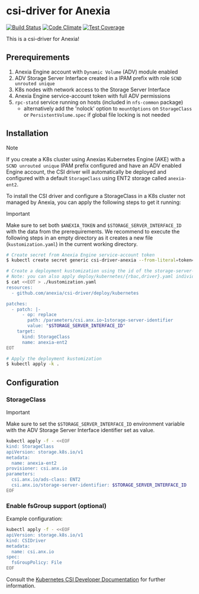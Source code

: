 # csi-driver for Anexia

[![Build Status](https://github.com/anexia/csi-driver/actions/workflows/push.yml/badge.svg?branch=main&event=push)](https://github.com/anexia/csi-driver/actions/workflows/push.yml)
[![Code Climate](https://codeclimate.com/github/anexia/csi-driver.png)](https://codeclimate.com/github/anexia/csi-driver)
[![Test Coverage](https://api.codeclimate.com/v1/badges/9f866bbcd866440b1f64/test_coverage)](https://codeclimate.com/github/anexia/csi-driver/test_coverage)

This is a csi-driver for Anexia!

## Prerequirements

1. Anexia Engine account with `Dynamic Volume` (ADV) module enabled
2. ADV Storage Server Interface created in a IPAM prefix with role `SCND unrouted unique`
3. K8s nodes with network access to the Storage Server Interface
4. Anexia Engine service-account token with full ADV permissions
5. `rpc-statd` service running on hosts (included in `nfs-common` package)
    * alternatively add the 'nolock' option to `mountOptions` on `StorageClass` or `PersistentVolume.spec` if global file locking is not needed

## Installation

> [!NOTE]
> If you create a K8s cluster using Anexias Kubernetes Engine (AKE) with a `SCND unrouted unique` IPAM prefix configured and have an ADV enabled Engine account,
> the CSI driver will automatically be deployed and configured with a default `StorageClass` using ENT2 storage called `anexia-ent2`.

To install the CSI driver and configure a StorageClass in a K8s cluster not managed by Anexia, you can apply the following steps to get it running:

> [!IMPORTANT]
> Make sure to set both `$ANEXIA_TOKEN` and `$STORAGE_SERVER_INTERFACE_ID` with the data from the prerequirements.
> We recommend to execute the following steps in an empty directory as it creates a new file (`kustomization.yaml`) in the current working directory.

```bash
# Create secret from Anexia Engine service-account token
$ kubectl create secret generic csi-driver-anexia --from-literal=token=$ANEXIA_TOKEN -n kube-system

# Create a deployment kustomization using the id of the storage-server-interface
# Note: you can also apply deploy/kubernetes/{rbac,driver}.yaml individualy if you don't want to use kustomize
$ cat <<EOT > ./kustomization.yaml
resources:
  - github.com/anexia/csi-driver/deploy/kubernetes

patches:
  - patch: |-
      - op: replace
        path: /parameters/csi.anx.io~1storage-server-identifier
        value: "$STORAGE_SERVER_INTERFACE_ID"
    target:
      kind: StorageClass
      name: anexia-ent2
EOT

# Apply the deployment kustomization
$ kubectl apply -k .
```

## Configuration

### StorageClass

> [!IMPORTANT]
> Make sure to set the `$STORAGE_SERVER_INTERFACE_ID` environment variable with the ADV Storage Server Interface identifier set as value.

```bash
kubectl apply -f - <<EOF
kind: StorageClass
apiVersion: storage.k8s.io/v1
metadata:
  name: anexia-ent2
provisioner: csi.anx.io
parameters:
  csi.anx.io/ads-class: ENT2
  csi.anx.io/storage-server-identifier: $STORAGE_SERVER_INTERFACE_ID
EOF
```

### Enable fsGroup support (optional)

Example configuration:

```bash
kubectl apply -f - <<EOF
apiVersion: storage.k8s.io/v1
kind: CSIDriver
metadata:
  name: csi.anx.io
spec:
  fsGroupPolicy: File
EOF
```

Consult the [Kubernetes CSI Developer Documentation](https://kubernetes-csi.github.io/docs/support-fsgroup.html) for further information.
